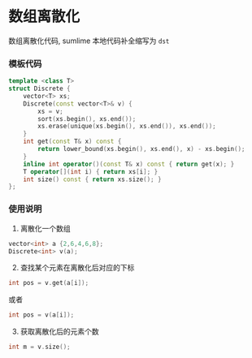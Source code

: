 # 数组离散化

数组离散化代码, sumlime 本地代码补全缩写为 `dst`


### 模板代码

```c++
template <class T>
struct Discrete {
    vector<T> xs;
    Discrete(const vector<T>& v) {
        xs = v;
        sort(xs.begin(), xs.end());
        xs.erase(unique(xs.begin(), xs.end()), xs.end());
    }
    int get(const T& x) const {
        return lower_bound(xs.begin(), xs.end(), x) - xs.begin();
    }
    inline int operator()(const T& x) const { return get(x); }
    T operator[](int i) { return xs[i]; }
    int size() const { return xs.size(); }
};
```

### 使用说明

1. 离散化一个数组

```c++
vector<int> a {2,6,4,6,8};
Discrete<int> v(a);
```

2. 查找某个元素在离散化后对应的下标

```c++
int pos = v.get(a[i]);
```

或者

```c++
int pos = v(a[i]);
```

3. 获取离散化后的元素个数

```c++
int m = v.size();
```